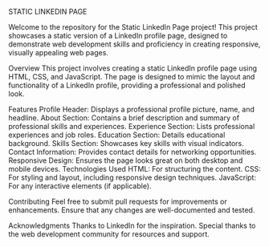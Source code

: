STATIC LINKEDIN PAGE

Welcome to the repository for the Static LinkedIn Page project! This project showcases a static version of a LinkedIn profile page, designed to demonstrate web development skills and proficiency in creating responsive, visually appealing web pages.

Overview
This project involves creating a static LinkedIn profile page using HTML, CSS, and JavaScript. The page is designed to mimic the layout and functionality of a LinkedIn profile, providing a professional and polished look.

Features
Profile Header: Displays a professional profile picture, name, and headline.
About Section: Contains a brief description and summary of professional skills and experiences.
Experience Section: Lists professional experiences and job roles.
Education Section: Details educational background.
Skills Section: Showcases key skills with visual indicators.
Contact Information: Provides contact details for networking opportunities.
Responsive Design: Ensures the page looks great on both desktop and mobile devices.
Technologies Used
HTML: For structuring the content.
CSS: For styling and layout, including responsive design techniques.
JavaScript: For any interactive elements (if applicable).

Contributing
Feel free to submit pull requests for improvements or enhancements. Ensure that any changes are well-documented and tested.

Acknowledgments
Thanks to LinkedIn for the inspiration.
Special thanks to the web development community for resources and support.
